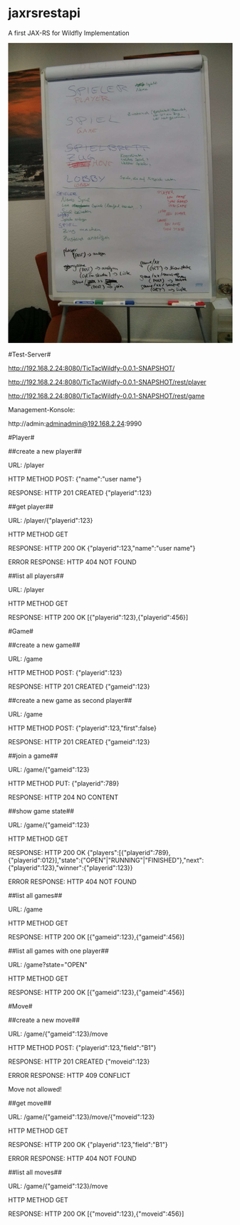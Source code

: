 jaxrsrestapi
============

A first JAX-RS for Wildfly Implementation

![Brainstorming](brainstorming.jpg)

#Test-Server#

http://192.168.2.24:8080/TicTacWildfy-0.0.1-SNAPSHOT/

http://192.168.2.24:8080/TicTacWildfy-0.0.1-SNAPSHOT/rest/player

http://192.168.2.24:8080/TicTacWildfy-0.0.1-SNAPSHOT/rest/game

Management-Konsole:

http://admin:adminadmin@192.168.2.24:9990

#Player#

##create a new player##

URL: /player

HTTP METHOD POST: {"name":"user name"}

RESPONSE: HTTP 201 CREATED {"playerid":123}

##get player##

URL: /player/{"playerid":123}

HTTP METHOD GET

RESPONSE: HTTP 200 OK {"playerid":123,"name":"user name"}

ERROR RESPONSE: HTTP 404 NOT FOUND

##list all players##

URL: /player

HTTP METHOD GET

RESPONSE: HTTP 200 OK [{"playerid":123},{"playerid":456}]

#Game#

##create a new game##

URL: /game

HTTP METHOD POST: {"playerid":123}

RESPONSE: HTTP 201 CREATED {"gameid":123}

##create a new game as second player##

URL: /game

HTTP METHOD POST: {"playerid":123,"first":false}

RESPONSE: HTTP 201 CREATED {"gameid":123}

##join a game##

URL: /game/{"gameid":123}

HTTP METHOD PUT: {"playerid":789}

RESPONSE: HTTP 204 NO CONTENT

##show game state##

URL: /game/{"gameid":123}

HTTP METHOD GET

RESPONSE: HTTP 200 OK {"players":[{"playerid":789},{"playerid":012}],"state":{"OPEN"|"RUNNING"|"FINISHED"},"next":{"playerid":123},"winner":{"playerid":123}}

ERROR RESPONSE: HTTP 404 NOT FOUND

##list all games##

URL: /game

HTTP METHOD GET

RESPONSE: HTTP 200 OK [{"gameid":123},{"gameid":456}]

##list all games with one player##

URL: /game?state="OPEN"

HTTP METHOD GET

RESPONSE: HTTP 200 OK [{"gameid":123},{"gameid":456}]

#Move#

##create a new move##

URL: /game/{"gameid":123}/move

HTTP METHOD POST: {"playerid":123,"field":"B1"}

RESPONSE: HTTP 201 CREATED {"moveid":123}

ERROR RESPONSE: HTTP 409 CONFLICT

Move not allowed!

##get move##

URL: /game/{"gameid":123}/move/{"moveid":123}

HTTP METHOD GET

RESPONSE: HTTP 200 OK {"playerid":123,"field":"B1"}

ERROR RESPONSE: HTTP 404 NOT FOUND

##list all moves##

URL: /game/{"gameid":123}/move

HTTP METHOD GET

RESPONSE: HTTP 200 OK [{"moveid":123},{"moveid":456}]
